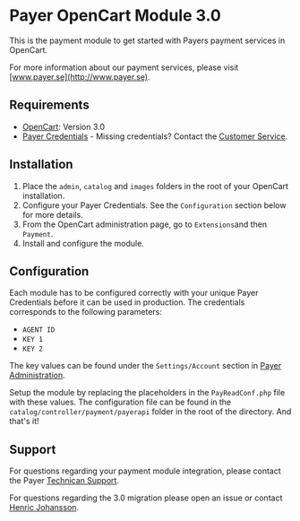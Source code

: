 # Payer OpenCart Module 3.0

This is the payment module to get started with Payers payment services in OpenCart.

For more information about our payment services, please visit [www.payer.se](http://www.payer.se).

## Requirements

  * [OpenCart](http://www.opencart.com): Version 3.0
  * [Payer Credentials](https://payer.se) - Missing credentials? Contact the [Customer Service](mailto:kundtjanst@payer.se).

## Installation

  1. Place the `admin`, `catalog` and `images` folders in the root of your OpenCart installation.
  2. Configure your Payer Credentials. See the `Configuration` section below for more details.
  3. From the OpenCart administration page, go to `Extensions`and then `Payment`.
  4. Install and configure the module.

## Configuration

Each module has to be configured correctly with your unique Payer Credentials before it can be used in production. The credentials corresponds to the following parameters:

  * `AGENT ID`
  * `KEY 1`
  * `KEY 2`

The key values can be found under the `Settings/Account` section in [Payer Administration](https://secure.payer.se/adminweb/inloggning/inloggning.php).

Setup the module by replacing the placeholders in the `PayReadConf.php` file with these values. The configuration file can be found in the `catalog/controller/payment/payerapi` folder in the root of the directory. And that's it!

## Support

For questions regarding your payment module integration, please contact the Payer [Technican Support](mailto:teknik@payer.se). 

For questions regarding the 3.0 migration please open an issue or contact [Henric Johansson](mailto:henric@vallagruppen.com).
